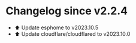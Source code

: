 # Changelog since v2.2.4
- ⬆️ Update esphome to v2023.10.5 
- ⬆️ Update cloudflare/cloudflared to v2023.10.0 
